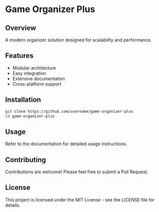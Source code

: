 # Game Organizer Plus

## Overview
A modern organizer solution designed for scalability and performance.

## Features
- Modular architecture
- Easy integration
- Extensive documentation
- Cross-platform support

## Installation
```bash
git clone https://github.com/username/game-organizer-plus
cd game-organizer-plus
```

## Usage
Refer to the documentation for detailed usage instructions.

## Contributing
Contributions are welcome! Please feel free to submit a Pull Request.

## License
This project is licensed under the MIT License - see the LICENSE file for details.